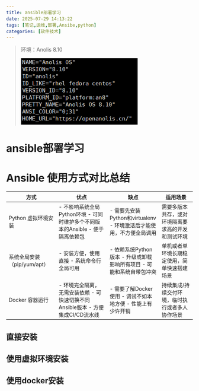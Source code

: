 ```yaml
---
title: ansible部署学习
date: 2025-07-29 14:13:22
tags: [笔记,运维,部署,Ansibe,python]
categories: [软件技术]
---
```


> 环境：Anolis 8.10
>
> ![image-20250729163727520](../images/linux/运维/zabbix/image-20250729163727520.png)

# ansible部署学习

> 

# Ansible 使用方式对比总结

| 方式                        | 优点                                                         | 缺点                                                         | 适用场景                                           |
| --------------------------- | ------------------------------------------------------------ | ------------------------------------------------------------ | -------------------------------------------------- |
| Python 虚拟环境安装         | - 不影响系统全局Python环境 - 可同时维护多个不同版本的Ansible - 便于隔离依赖包 | - 需要先安装Python和virtualenv - 环境激活后才能使用，不方便全局调用 | 需要多版本共存，或对环境隔离要求高的开发和测试环境 |
| 系统全局安装（pip/yum/apt） | - 安装方便，使用直接 - 系统命令行全局可用                    | - 依赖系统Python版本 - 升级或卸载影响所有项目 - 可能和系统自带包冲突 | 单机或者单环境长期稳定使用，简单快速搭建场景       |
| Docker 容器运行             | - 环境完全隔离，无需安装依赖 - 可快速切换不同Ansible版本 - 方便集成CI/CD流水线 | - 需要了解Docker使用 - 调试不如本地方便 - 性能上有少许开销   | 持续集成/持续交付环境，临时执行或者多人协作场景    |

## 直接安装





## 使用虚拟环境安装



## 使用docker安装

